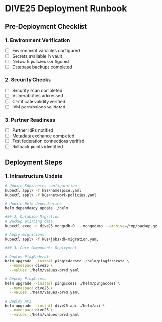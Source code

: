 # DIVE25 Deployment Runbook

## Pre-Deployment Checklist

### 1. Environment Verification
- [ ] Environment variables configured
- [ ] Secrets available in vault
- [ ] Network policies configured
- [ ] Database backups completed

### 2. Security Checks
- [ ] Security scan completed
- [ ] Vulnerabilities addressed
- [ ] Certificate validity verified
- [ ] IAM permissions validated

### 3. Partner Readiness
- [ ] Partner IdPs notified
- [ ] Metadata exchange completed
- [ ] Test federation connections verified
- [ ] Rollback points identified

## Deployment Steps

### 1. Infrastructure Update
```bash
# Update Kubernetes configuration
kubectl apply -f k8s/namespace.yaml
kubectl apply -f k8s/network-policies.yaml

# Update Helm dependencies
helm dependency update ./helm

### 2. Database Migration
# Backup existing data
kubectl exec -n dive25 mongodb-0 -- mongodump --archive=/tmp/backup.gz --gzip

# Apply migrations
kubectl apply -f k8s/jobs/db-migration.yaml

### 3. Core Components Deployment

# Deploy PingFederate
helm upgrade --install pingfederate ./helm/pingfederate \
  --namespace dive25 \
  --values ./helm/values-prod.yaml

# Deploy PingAccess
helm upgrade --install pingaccess ./helm/pingaccess \
  --namespace dive25 \
  --values ./helm/values-prod.yaml

# Deploy API
helm upgrade --install dive25-api ./helm/api \
  --namespace dive25 \
  --values ./helm/values-prod.yaml